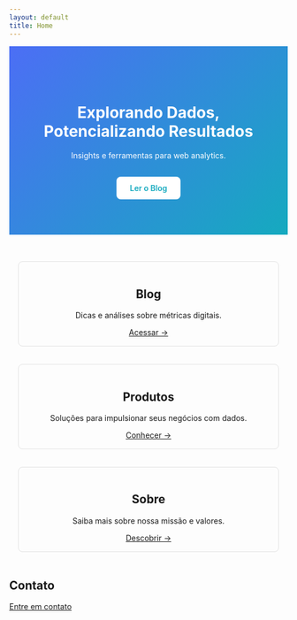 ```yaml
---
layout: default
title: Home
---
```


<style>
.hero {
  text-align: center;
  padding: 4rem 1rem;
  background: linear-gradient(135deg, #4c6ef5, #15aabf);
  color: #fff;
}
.hero .cta {
  display: inline-block;
  margin-top: 1rem;
  padding: 0.75rem 1.5rem;
  background: #fff;
  color: #15aabf;
  text-decoration: none;
  border-radius: 0.5rem;
  font-weight: 600;
}
.features {
  display: flex;
  flex-wrap: wrap;
  justify-content: space-around;
  margin: 2rem 0;
}
.feature {
  flex: 1 1 200px;
  margin: 1rem;
  padding: 1rem;
  border: 1px solid #e1e1e1;
  border-radius: 0.5rem;
  text-align: center;
}
</style>

<div class="hero">
  <h1>Explorando Dados, Potencializando Resultados</h1>
  <p>Insights e ferramentas para web analytics.</p>
  <a class="cta" href="/blog/">Ler o Blog</a>
</div>

<section class="features">
  <div class="feature">
    <h2>Blog</h2>
    <p>Dicas e análises sobre métricas digitais.</p>
    <a href="/blog/">Acessar &rarr;</a>
  </div>
  <div class="feature">
    <h2>Produtos</h2>
    <p>Soluções para impulsionar seus negócios com dados.</p>
    <a href="/produtos/">Conhecer &rarr;</a>
  </div>
  <div class="feature">
    <h2>Sobre</h2>
    <p>Saiba mais sobre nossa missão e valores.</p>
    <a href="/sobre/">Descobrir &rarr;</a>
  </div>
</section>

## Contato
[Entre em contato](/contato/)
